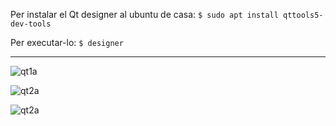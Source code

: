 Per instalar el Qt designer al ubuntu de casa:  ``` $ sudo apt install qttools5-dev-tools ``` 

Per executar-lo:  ``` $ designer ```

---



![qt1a](https://user-images.githubusercontent.com/95536223/232202893-5bd7b2ff-d797-4e1c-86b4-d9c76519923f.png)

![qt2a](https://user-images.githubusercontent.com/95536223/232205767-7c1d011a-835a-40d8-8973-b445c8e8b4b0.png)

![qt2a](https://user-images.githubusercontent.com/95536223/232202903-0310684d-0f00-4969-9a31-5733f1a0d237.png)
